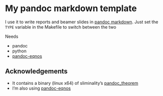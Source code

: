 # My pandoc markdown template

I use it to write reports and beamer slides in [pandoc markdown](https://pandoc.org/MANUAL.html#pandocs-markdown). Just set the `TYPE` variable in the Makefile to switch between the two

Needs
- pandoc
- python
- [pandoc-eqnos](https://github.com/tomduck/pandoc-eqnos)


## Acknowledgements

- It contains a binary (linux x64) of sliminality’s [pandoc_theorem](https://github.com/sliminality/pandoc-theorem) 
- I’m also using [pandoc-eqnos](https://github.com/tomduck/pandoc-eqnos)

